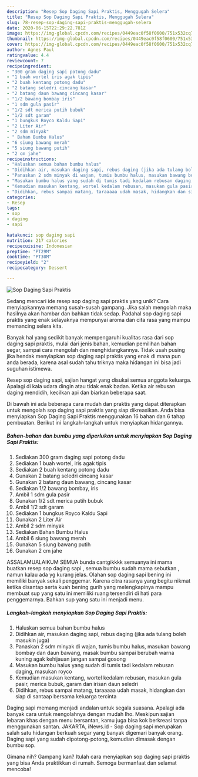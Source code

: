 ```yaml
---
description: "Resep Sop Daging Sapi Praktis, Menggugah Selera"
title: "Resep Sop Daging Sapi Praktis, Menggugah Selera"
slug: 78-resep-sop-daging-sapi-praktis-menggugah-selera
date: 2020-06-15T22:29:22.781Z
image: https://img-global.cpcdn.com/recipes/0449eac0f58f0600/751x532cq70/sop-daging-sapi-praktis-foto-resep-utama.jpg
thumbnail: https://img-global.cpcdn.com/recipes/0449eac0f58f0600/751x532cq70/sop-daging-sapi-praktis-foto-resep-utama.jpg
cover: https://img-global.cpcdn.com/recipes/0449eac0f58f0600/751x532cq70/sop-daging-sapi-praktis-foto-resep-utama.jpg
author: Agnes Paul
ratingvalue: 4.4
reviewcount: 7
recipeingredient:
- "300 gram daging sapi potong dadu"
- "1 buah wortel iris agak tipis"
- "2 buah kentang potong dadu"
- "2 batang seledri cincang kasar"
- "2 batang daun bawang cincang kasar"
- "1/2 bawang bombay iris"
- "1 sdm gula pasir"
- "1/2 sdt merica putih bubuk"
- "1/2 sdt garam"
- "1 bungkus Royco Kaldu Sapi"
- "2 Liter Air"
- "2 sdm minyak"
- " Bahan Bumbu Halus"
- "6 siung bawang merah"
- "5 siung bawang putih"
- "2 cm jahe"
recipeinstructions:
- "Haluskan semua bahan bumbu halus"
- "Didihkan air, masukan daging sapi, rebus daging (jika ada tulang boleh masukin juga)"
- "Panaskan 2 sdm minyak di wajan, tumis bumbu halus, masukan bawang bombay dan daun bawang, masak bumbu sampai berubah warna kuning agak kehijauan jangan sampai gosong"
- "Masukan bumbu halus yang sudah di tumis tadi kedalam rebusan daging, masukan royco"
- "Kemudian masukan kentang, wortel kedalam rebusan, masukan gula pasir, merica bubuk, garam dan irisan daun seledri"
- "Didihkan, rebus sampai matang, taraaaaa udah masak, hidangkan dan siap di santaap bersama keluarga tercinta"
categories:
- Resep
tags:
- sop
- daging
- sapi

katakunci: sop daging sapi 
nutrition: 217 calories
recipecuisine: Indonesian
preptime: "PT29M"
cooktime: "PT30M"
recipeyield: "2"
recipecategory: Dessert

---
```



![Sop Daging Sapi Praktis](https://img-global.cpcdn.com/recipes/0449eac0f58f0600/751x532cq70/sop-daging-sapi-praktis-foto-resep-utama.jpg)

Sedang mencari ide resep sop daging sapi praktis yang unik? Cara menyiapkannya memang susah-susah gampang. Jika salah mengolah maka hasilnya akan hambar dan bahkan tidak sedap. Padahal sop daging sapi praktis yang enak selayaknya mempunyai aroma dan cita rasa yang mampu memancing selera kita.

Banyak hal yang sedikit banyak mempengaruhi kualitas rasa dari sop daging sapi praktis, mulai dari jenis bahan, kemudian pemilihan bahan segar, sampai cara mengolah dan menghidangkannya. Tidak usah pusing jika hendak menyiapkan sop daging sapi praktis yang enak di mana pun anda berada, karena asal sudah tahu triknya maka hidangan ini bisa jadi suguhan istimewa.

Resep sop daging sapi, sajian hangat yang disukai semua anggota keluarga. Apalagi di kala udara dingin atau tidak enak badan. Ketika air rebusan daging mendidih, kecilkan api dan biarkan beberapa saat.


Di bawah ini ada beberapa cara mudah dan praktis yang dapat diterapkan untuk mengolah sop daging sapi praktis yang siap dikreasikan. Anda bisa menyiapkan Sop Daging Sapi Praktis menggunakan 16 bahan dan 6 tahap pembuatan. Berikut ini langkah-langkah untuk menyiapkan hidangannya.

<!--inarticleads1-->

##### Bahan-bahan dan bumbu yang diperlukan untuk menyiapkan Sop Daging Sapi Praktis:

1. Sediakan 300 gram daging sapi potong dadu
1. Sediakan 1 buah wortel, iris agak tipis
1. Sediakan 2 buah kentang potong dadu
1. Gunakan 2 batang seledri cincang kasar
1. Gunakan 2 batang daun bawang, cincang kasar
1. Sediakan 1/2 bawang bombay, iris
1. Ambil 1 sdm gula pasir
1. Gunakan 1/2 sdt merica putih bubuk
1. Ambil 1/2 sdt garam
1. Sediakan 1 bungkus Royco Kaldu Sapi
1. Gunakan 2 Liter Air
1. Ambil 2 sdm minyak
1. Sediakan  Bahan Bumbu Halus
1. Ambil 6 siung bawang merah
1. Gunakan 5 siung bawang putih
1. Gunakan 2 cm jahe


ASSALAMUALAIKUM SEMUA bunda cantgikkkk semuanya ini mama buatkan resep sop daging sapi , semua bumbu sudah mama sebutkan , namun kalau ada yg kurang jelas. Olahan sop daging sapi bening ini memiliki banyak sekali penggemar. Karena citra rasanya yang begitu nikmat ketika disantap serta kuah bening gurih yang melengkapinya mampu membuat sup yang satu ini memiliki ruang tersendiri di hati para penggemarnya. Bahkan sup yang satu ini menjadi menu. 

<!--inarticleads2-->

##### Langkah-langkah menyiapkan Sop Daging Sapi Praktis:

1. Haluskan semua bahan bumbu halus
1. Didihkan air, masukan daging sapi, rebus daging (jika ada tulang boleh masukin juga)
1. Panaskan 2 sdm minyak di wajan, tumis bumbu halus, masukan bawang bombay dan daun bawang, masak bumbu sampai berubah warna kuning agak kehijauan jangan sampai gosong
1. Masukan bumbu halus yang sudah di tumis tadi kedalam rebusan daging, masukan royco
1. Kemudian masukan kentang, wortel kedalam rebusan, masukan gula pasir, merica bubuk, garam dan irisan daun seledri
1. Didihkan, rebus sampai matang, taraaaaa udah masak, hidangkan dan siap di santaap bersama keluarga tercinta


Daging sapi memang menjadi andalan untuk segala suasana. Apalagi ada banyak cara untuk mengolahnya dengan mudah lho. Meskipun sajian lebaran khas dengan menu bersantan, kamu juga bisa kok berkreasi tanpa menggunakan santan. JAKARTA, iNews.id - Sop daging sapi merupakan salah satu hidangan berkuah segar yang banyak digemari banyak orang. Daging sapi yang sudah dipotong-potong, kemudian dimasak dengan bumbu sop. 

Gimana nih? Gampang kan? Itulah cara menyiapkan sop daging sapi praktis yang bisa Anda praktikkan di rumah. Semoga bermanfaat dan selamat mencoba!
